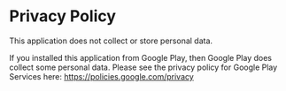 # Privacy Policy

This application does not collect or store personal data.

If you installed this application from Google Play,
then Google Play does collect some personal data.
Please see the privacy policy for Google Play Services here:
https://policies.google.com/privacy
